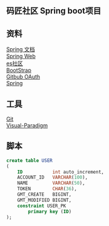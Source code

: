 ## 码匠社区 Spring boot项目
## 资料
[Spring 文档](https://spring.io/guides)  
[Spring Web](https://spring.io/guides/gs/serving-web-content/)  
[es社区](https://elasticsearch.cn/)  
[BootStrap](https://v3.bootcss.com/getting-started/)  
[Gitbub OAuth](https://developer.github.com/apps/building-oauth-apps/creating-an-oauth-app/)  
[Spring](https://docs.spring.io/spring-boot/docs/2.0.0.RC1/reference/htmlsingle/#boot-features-embedded-database-support)

## 工具
[Git](https://git-scm.com/downloads)   
[Visual-Paradigm](https://www.visual-paradigm.com/cn/)

## 脚本
```sql
create table USER
(
    ID           int auto_increment,
    ACCOUNT_ID   VARCHAR(100),
    NAME         VARCHAR(50),
    TOKEN        CHAR(36),
    GMT_CREATE   BIGINT,
    GMT_MODIFIED BIGINT,
    constraint USER_PK
        primary key (ID)
);
```